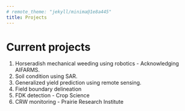 ```yaml
---
# remote_theme: "jekyll/minima@1e8a445"
title: Projects
---
```


<!-- ![](./images/Lab_group_photo_030325.jpg) -->
# Current projects

1. Horseradish mechanical weeding using robotics - Acknowledging AIFARMS. 
2. Soil condition using SAR. 
3. Generalized yield prediction using remote sensing.
4. Field boundary delineation
5. FDK detection - Crop Science
6. CRW monitoring - Prairie Research Institute

